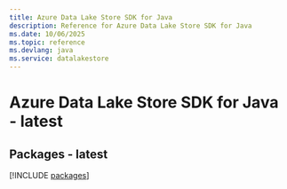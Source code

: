 ```yaml
---
title: Azure Data Lake Store SDK for Java
description: Reference for Azure Data Lake Store SDK for Java
ms.date: 10/06/2025
ms.topic: reference
ms.devlang: java
ms.service: datalakestore
---
```

# Azure Data Lake Store SDK for Java - latest
## Packages - latest
[!INCLUDE [packages](data-lake-store-index.md)]